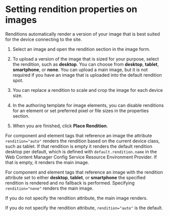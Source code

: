 # Setting rendition properties on images

Renditions automatically render a version of your image that is best suited for the device connecting to the site.

1.  Select an image and open the rendition section in the image form.

2.  To upload a version of the image that is sized for your purpose, select the rendition, such as **desktop**. You can choose from **desktop**, **tablet**, **smartphone**, or **none**. You can upload a main image, but it is not required if you have an image that is uploaded into the default rendition spot.

3.  You can replace a rendition to scale and crop the image for each device size.

4.  In the authoring template for image elements, you can disable renditions for an element or set preferred pixel or file sizes in the properties section.

5.  When you are finished, click **Place Rendition**.


For component and element tags that reference an image the attribute `rendition="auto"` renders the rendition based on the current device class, such as tablet. If that rendition is empty it renders the default rendition desktop per default, which is defined with `default.rendition.name` in the Web Content Manager Config Service Resource Environment Provider. If that is empty, it renders the main image.

For component and element tags that reference an image with the rendition attribute set to either **desktop**, **tablet**, or **smartphone** the specified rendition is rendered and no fallback is performed. Specifying `rendition="none"` renders the main image.

If you do not specify the rendition attribute, the main image renders.

If you do not specify the rendition attribute, `rendition="auto"` is the default.


